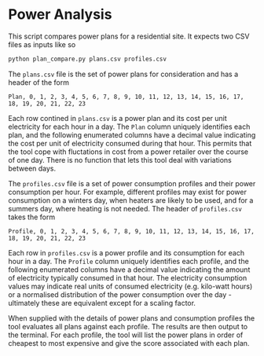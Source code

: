 # Power Analysis

This script compares power plans for a residential site. It expects two CSV files as inputs like so

```sh
python plan_compare.py plans.csv profiles.csv
```

The `plans.csv` file is the set of power plans for consideration and has a header of the form

```csv
Plan, 0, 1, 2, 3, 4, 5, 6, 7, 8, 9, 10, 11, 12, 13, 14, 15, 16, 17, 18, 19, 20, 21, 22, 23
```

Each row contined in `plans.csv` is a power plan and its cost per unit electricity for each hour in 
a day. The `Plan` column uniquely identifies each plan, and the following enumerated columns have a 
decimal value indicating the cost per unit of electricity consumed during that hour. This permits 
that the tool cope with fluctations in cost from a power retailer over the course of one day. There 
is no function that lets this tool deal with variations between days.

The `profiles.csv` file is a set of power consumption profiles and their power consumption per hour.
For example, different profiles may exist for power consumption on a winters day, when heaters are 
likely to be used, and for a summers day, where heating is not needed. The header of `profiles.csv` 
takes the form

```csv
Profile, 0, 1, 2, 3, 4, 5, 6, 7, 8, 9, 10, 11, 12, 13, 14, 15, 16, 17, 18, 19, 20, 21, 22, 23
```

Each row in `profiles.csv` is a power profile and its consumption for each hour in a day. The 
`Profile` column uniquely identifies each profile, and the following enumerated columns have a 
decimal value indicating the amount of electricity typically consumed in that hour. The electricity
consumption values may indicate real units of consumed electricity (e.g. kilo-watt hours) or a
normalised distribution of the power consumption over the day - ultimately these are equivalent
except for a scaling factor.

When supplied with the details of power plans and consumption profiles the tool evaluates all plans
against each profile. The results are then output to the terminal. For each profile, the tool will
list the power plans in order of cheapest to most expensive and give the score associated with each
plan.